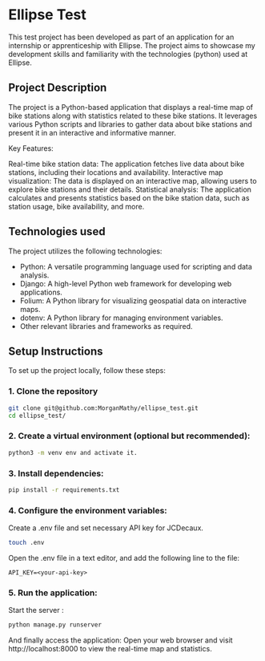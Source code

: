 # Ellipse Test

This test project has been developed as part of an application for an internship or apprenticeship with Ellipse. The project aims to showcase my development skills and familiarity with the technologies (python) used at Ellipse.

## Project Description

The project is a Python-based application that displays a real-time map of bike stations along with statistics related to these bike stations. It leverages various Python scripts and libraries to gather data about bike stations and present it in an interactive and informative manner.

Key Features:

Real-time bike station data: The application fetches live data about bike stations, including their locations and availability.
Interactive map visualization: The data is displayed on an interactive map, allowing users to explore bike stations and their details.
Statistical analysis: The application calculates and presents statistics based on the bike station data, such as station usage, bike availability, and more.

## Technologies used
The project utilizes the following technologies:

- Python: A versatile programming language used for scripting and data analysis.
- Django: A high-level Python web framework for developing web applications.
- Folium: A Python library for visualizing geospatial data on interactive maps.
- dotenv: A Python library for managing environment variables.
- Other relevant libraries and frameworks as required.


## Setup Instructions
To set up the project locally, follow these steps:

### 1. Clone the repository

```bash
git clone git@github.com:MorganMathy/ellipse_test.git
cd ellipse_test/
```

### 2. Create a virtual environment (optional but recommended): 
```bash
python3 -m venv env and activate it.
```

### 3. Install dependencies: 
```bash
pip install -r requirements.txt
```

### 4. Configure the environment variables: 
Create a .env file and set necessary API key for JCDecaux.
```bash
touch .env
```
Open the .env file in a text editor, and add the following line to the file:
```plaintext
API_KEY=<your-api-key>
```

### 5. Run the application:
Start the server :
```bash
python manage.py runserver
```

And finally access the application: Open your web browser and visit http://localhost:8000 to view the real-time map and statistics.